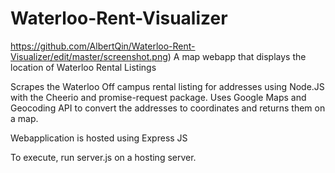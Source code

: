 # Waterloo-Rent-Visualizer
https://github.com/AlbertQin/Waterloo-Rent-Visualizer/edit/master/screenshot.png)
A map webapp that displays the location of Waterloo Rental Listings

Scrapes the Waterloo Off campus rental listing for addresses using Node.JS with the Cheerio and promise-request package.
Uses Google Maps and Geocoding API to convert the addresses to coordinates and returns them on a map.

Webapplication is hosted using Express JS

To execute, run server.js on a hosting server.
